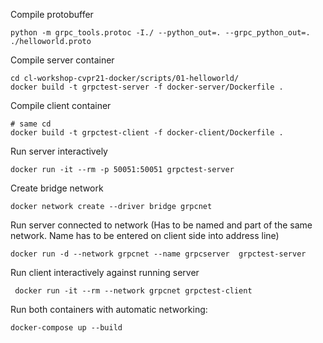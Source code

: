 Compile protobuffer

    python -m grpc_tools.protoc -I./ --python_out=. --grpc_python_out=. ./helloworld.proto

Compile server container

    cd cl-workshop-cvpr21-docker/scripts/01-helloworld/
    docker build -t grpctest-server -f docker-server/Dockerfile .

Compile client container

    # same cd
    docker build -t grpctest-client -f docker-client/Dockerfile . 

Run server interactively

    docker run -it --rm -p 50051:50051 grpctest-server

Create bridge network

    docker network create --driver bridge grpcnet

Run server connected to network (Has to be named and part of the same network. Name has to be entered on client side into address line)

    docker run -d --network grpcnet --name grpcserver  grpctest-server

Run client interactively against running server

     docker run -it --rm --network grpcnet grpctest-client

Run both containers with automatic networking:

    docker-compose up --build

